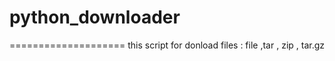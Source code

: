 # python_downloader
====================
  this script for donload files : file ,tar , zip , tar.gz 
